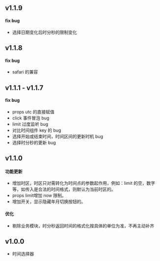 ## v1.1.9
#### fix bug
* 选择日期变化后时分秒的限制变化

## v1.1.8
#### fix bug
* safari 的兼容

## v1.1.1 - v1.1.7
#### fix bug
* props utc 的直接赋值
* click 事件冒泡 bug
* limit 过度监听 bug
* 对比时间组件 key 的 bug
* 选择开始或结束时间，时间区间的更新时机 bug
* 选择时分秒的更新 bug

## v1.1.0
#### 功能更新

* 增加时区，时区只对需转化为时间点的参数起作用，例如：limit 的空，数字等，如传入是合法的时间格式，则默认为当前时区的。
* props limit增加 now 限制。
* 增加开关，显示隐藏年月切换按钮的。

#### 优化

* 剔除业务模块，时分秒返回时间的格式化按具体的单位为准，不再主动补齐

## v1.0.0
* 时间选择器
